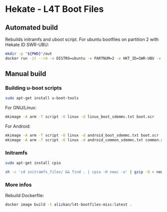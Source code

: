 # Hekate - L4T Boot Files

## Automated build

Rebuilds initramfs and uboot script.
For ubuntu bootfiles on partition 2 with Hekate ID SWR-UBU:

```sh
mkdir -p "${PWD}"/out
docker run -it --rm -e DISTRO=ubuntu -e PARTNUM=2 -e HKT_ID=SWR-UBU -v "${PWD}"/out:/out alizkan/l4t-bootfiles-misc:latest
```

## Manual build

### Building u-boot scripts

```sh
sudo apt-get install u-boot-tools
```

For GNU/Linux:

```sh
mkimage -A arm -T script -O linux -d linux_boot_sdemmc.txt boot.scr
```

For Android:

```sh
mkimage -A arm -T script -O linux -d android_boot_sdemmc.txt boot.scr
mkimage -A arm -T script -O linux -d android_common_sdemmc.txt common.scr
```

### Initramfs

```sh
sudo apt-get install cpio
```

```sh
sh -c 'cd initramfs_files/ && find . | cpio -H newc -o' | gzip -9 > new_initramfs.cpio.gz && mkimage -A arm64 -O linux -T ramdisk -C gzip -d new_initramfs.cpio.gz initramfs
```

### More infos

Rebuild Dockerfile:

```sh
docker image build -t alizkan/l4t-bootfiles-misc:latest .
```
